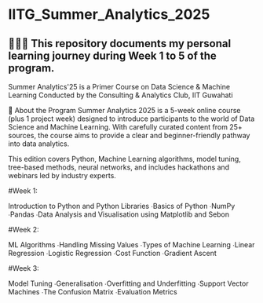 # IITG_Summer_Analytics_2025

## 👨🏻‍💻 This repository documents my personal learning journey during Week 1 to 5 of the program.

Summer Analytics'25 is a Primer Course on Data Science & Machine Learning
Conducted by the Consulting & Analytics Club, IIT Guwahati

📘 About the Program
Summer Analytics 2025 is a 5-week online course (plus 1 project week) designed to introduce participants to the world of Data Science and Machine Learning. With carefully curated content from 25+ sources, the course aims to provide a clear and beginner-friendly pathway into data analytics.

This edition covers Python, Machine Learning algorithms, model tuning, tree-based methods, neural networks, and includes hackathons and webinars led by industry experts.

#Week 1: 

Introduction to Python and Python Libraries
∙Basics of Python
∙NumPy
∙Pandas
∙Data Analysis and Visualisation using Matplotlib and Sebon


#Week 2:

ML Algorithms
∙Handling Missing Values
∙Types of Machine Learning
∙Linear Regression
∙Logistic Regression
∙Cost Function
∙Gradient Ascent

#Week 3:

Model Tuning
∙Generalisation
∙Overfitting and Underfitting
∙Support Vector Machines
∙The Confusion Matrix
∙Evaluation Metrics

